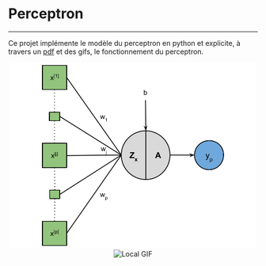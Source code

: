 # Perceptron
***
Ce projet implémente le modèle du perceptron en python et explicite, à travers un [pdf](./Documentation/Perceptron.pdf) et des gifs, le fonctionnement du perceptron.

<div style="text-align: center;">
    <img src="./Illustration/Perceptron.png" alt="Local Image" width="500">
</div>

<div style="text-align: center;">
    <img src="./Plots/Train-Perceptron-(Sigmoid-LogLoss).gif" alt="Local GIF" width="500">
</div>
